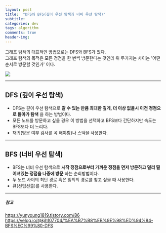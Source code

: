 ```yaml
---
layout: post
title:  "DFS와 BFS(깊이 우선 탐색과 너비 우선 탐색)"
subtitle:   
categories: dev
tags: algorithm
comments: true
header-img: 
---
```


그래프 탐색의 대표적인 방법으로는 DFS와 BFS가 있다.  
그래프 탐색의 목적은 모든 정점을 한 번씩 방문한다는 것인데 위 두가지는 차이는 '어떤 순서로 방문할 것인가' 이다.  

<img src="https://ataraxiady.github.io/assets/img/dev/algorithm/dfsbfs.gif">

---
## DFS (깊이 우선 탐색)  
- DFS는 깊이 우선 탐색으로 __갈 수 있는 만큼 최대한 깊게, 더 이상 없을시 이전 정점으로 돌아가 탐색__ 을 하는 방법이다.  
- 모든 노드를 방문하고 싶을 경우 이 방법을 선택하고 BFS보다 간단하지만 속도는 BFS보다 더 느리다.  
- 재귀(방문 여부 검사를 꼭 해야함)나 스택을 사용한다.  

---

## BFS (너비 우선 탐색)  
- BFS는 너비 우선 탐색으로 __시작 정점으로부터 가까운 정점을 먼저 방문하고 멀리 떨어져있는 정점을 나중에 방문__ 하는 순회방법이다.  
- 두 노드 사이의 최단 경로 혹은 임의의 경로를 찾고 싶을 때 사용한다.  
- 큐(선입선출)를 사용한다.  
    


---
##### 참고
<https://yunyoung1819.tistory.com/86>  
<https://velog.io/@kjh107704/%EA%B7%B8%EB%9E%98%ED%94%84-BFS%EC%99%80-DFS>  

